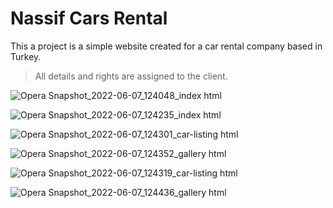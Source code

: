 # Nassif Cars Rental
This a project is a simple website created for a car rental company based in Turkey.

> All details and rights are assigned to the client.

![Opera Snapshot_2022-06-07_124048_index html](https://user-images.githubusercontent.com/87264001/172373146-7ab6044d-9f06-400a-9c9c-8062d73cb4cd.png)

![Opera Snapshot_2022-06-07_124235_index html](https://user-images.githubusercontent.com/87264001/172373160-d795a9fc-3214-46d4-8c12-554bcd9bda7f.png)

![Opera Snapshot_2022-06-07_124301_car-listing html](https://user-images.githubusercontent.com/87264001/172373172-b80a9cce-9b7e-4b9f-84b2-ec3938e59f79.png)

![Opera Snapshot_2022-06-07_124352_gallery html](https://user-images.githubusercontent.com/87264001/172373197-4a7cc240-849d-4fd5-989e-70efe429e334.png)

![Opera Snapshot_2022-06-07_124319_car-listing html](https://user-images.githubusercontent.com/87264001/172373187-22e009d5-849f-4817-90cf-7faa7a5676e5.png)

![Opera Snapshot_2022-06-07_124436_gallery html](https://user-images.githubusercontent.com/87264001/172373223-44cb0100-84c4-41a6-8560-0de8520439a7.png)
